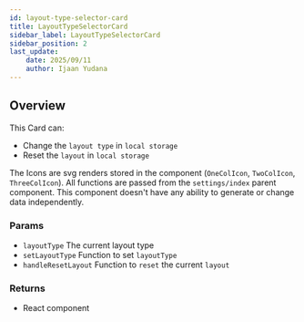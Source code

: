 ```yaml
---
id: layout-type-selector-card
title: LayoutTypeSelectorCard
sidebar_label: LayoutTypeSelectorCard
sidebar_position: 2
last_update:
    date: 2025/09/11
    author: Ijaan Yudana
---
```


## Overview

This Card can:

- Change the `layout type` in `local storage`
- Reset the `layout` in `local storage`

The Icons are svg renders stored in the component (`OneColIcon`, `TwoColIcon`, `ThreeColIcon`). All functions are passed from the `settings/index` parent component. This component doesn't have any ability to generate or change data independently.

### Params

- `layoutType` The current layout type
- `setLayoutType` Function to set `layoutType` 
- `handleResetLayout` Function to `reset` the current `layout`

### Returns

- React component
